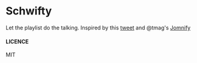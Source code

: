 # Schwifty
Let the playlist do the talking. Inspired by this [tweet](https://mobile.twitter.com/errikkxa/status/849349212005421056) and @tmag's [Jomnify](https://github.com/tamg/jomnify)

#### LICENCE
MIT
